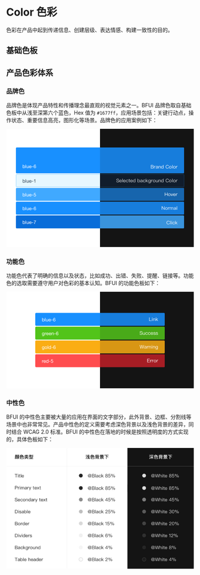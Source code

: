 # Color 色彩

色彩在产品中起到传递信息、创建层级、表达情感、构建一致性的目的。

<script setup>
import Palette from './palette.vue'
</script>

## 基础色板

<Palette />

## 产品色彩体系

### 品牌色

品牌色是体现产品特性和传播理念最直观的视觉元素之一。BFUI 品牌色取自基础色板中从浅至深第六个蓝色，Hex 值为 `#1677ff`，应用场景包括：关键行动点，操作状态、重要信息高亮，图形化等场景。品牌色的应用案例如下：

![品牌色的应用](./Brand-Color.png)


### 功能色

功能色代表了明确的信息以及状态，比如成功、出错、失败、提醒、链接等。功能色的选取需要遵守用户对色彩的基本认知。BFUI 的功能色板如下：

![功能色的应用](./Functional-Color.png)


### 中性色

BFUI 的中性色主要被大量的应用在界面的文字部分，此外背景、边框、分割线等场景中也非常常见。产品中性色的定义需要考虑深色背景以及浅色背景的差异，同时结合 WCAG 2.0 标准。BFUI 的中性色在落地的时候是按照透明度的方式实现的，具体色板如下：

![中性色的应用](./Neutral-Color.jpg)
